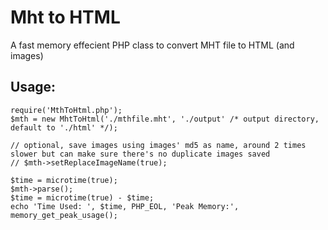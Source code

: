 Mht to HTML
===========

A fast memory effecient PHP class to convert MHT file to HTML (and images)

Usage:
------

    require('MthToHtml.php');
    $mth = new MhtToHtml('./mthfile.mht', './output' /* output directory, default to './html' */);

    // optional, save images using images' md5 as name, around 2 times slower but can make sure there's no duplicate images saved
    // $mth->setReplaceImageName(true);

    $time = microtime(true);
    $mth->parse();
    $time = microtime(true) - $time;
    echo 'Time Used: ', $time, PHP_EOL, 'Peak Memory:', memory_get_peak_usage();

